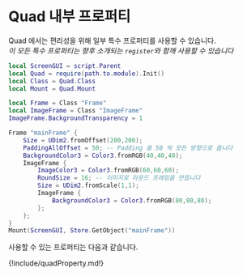 
# Quad 내부 프로퍼티

Quad 에서는 편리성을 위해 일부 특수 프로퍼티를 사용할 수 있습니다.  
*이 모든 특수 프로퍼티는 향후 소개되는 `register`와 함깨 사용할 수 있습니다*

```lua
local ScreenGUI = script.Parent
local Quad = require(path.to.module).Init()
local Class = Quad.Class
local Mount = Quad.Mount

local Frame = Class "Frame"
local ImageFrame = Class "ImageFrame"
ImageFrame.BackgroundTransparency = 1

Frame "mainFrame" {
    Size = UDim2.fromOffset(200,200);
    PaddingAllOffset = 50; -- Padding 을 50 씩 모든 방향으로 줍니다
    BackgroundColor3 = Color3.fromRGB(40,40,40);
    ImageFrame {
        ImageColor3 = Color3.fromRGB(60,60,60);
        RoundSize = 16; -- 이미지로 라운드 프레임을 만듭니다
        Size = UDim2.fromScale(1,1);
        ImageFrame {
            BackgroundColor3 = Color3.fromRGB(80,80,80);
        };
    };
}
Mount(ScreenGUI, Store.GetObject("mainFrame"))
```

사용할 수 있는 프로퍼티는 다음과 같습니다.  

{!include/quadProperty.md!}
